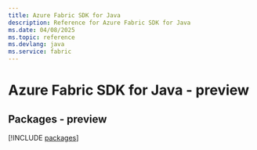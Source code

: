 ```yaml
---
title: Azure Fabric SDK for Java
description: Reference for Azure Fabric SDK for Java
ms.date: 04/08/2025
ms.topic: reference
ms.devlang: java
ms.service: fabric
---
```

# Azure Fabric SDK for Java - preview
## Packages - preview
[!INCLUDE [packages](fabric-index.md)]
